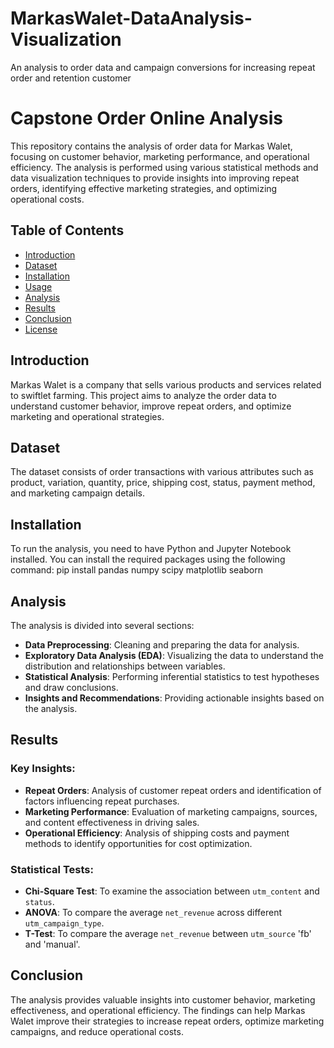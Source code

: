 # MarkasWalet-DataAnalysis-Visualization
An analysis to order data and campaign conversions for increasing repeat order and retention customer

# Capstone Order Online Analysis

This repository contains the analysis of order data for Markas Walet, focusing on customer behavior, marketing performance, and operational efficiency. The analysis is performed using various statistical methods and data visualization techniques to provide insights into improving repeat orders, identifying effective marketing strategies, and optimizing operational costs.

## Table of Contents

- [Introduction](#introduction)
- [Dataset](#dataset)
- [Installation](#installation)
- [Usage](#usage)
- [Analysis](#analysis)
- [Results](#results)
- [Conclusion](#conclusion)
- [License](#license)

## Introduction

Markas Walet is a company that sells various products and services related to swiftlet farming. This project aims to analyze the order data to understand customer behavior, improve repeat orders, and optimize marketing and operational strategies.

## Dataset

The dataset consists of order transactions with various attributes such as product, variation, quantity, price, shipping cost, status, payment method, and marketing campaign details.

## Installation

To run the analysis, you need to have Python and Jupyter Notebook installed. You can install the required packages using the following command:
pip install pandas numpy scipy matplotlib seaborn

## Analysis

The analysis is divided into several sections:

- **Data Preprocessing**: Cleaning and preparing the data for analysis.
- **Exploratory Data Analysis (EDA)**: Visualizing the data to understand the distribution and relationships between variables.
- **Statistical Analysis**: Performing inferential statistics to test hypotheses and draw conclusions.
- **Insights and Recommendations**: Providing actionable insights based on the analysis.

## Results

### Key Insights:

- **Repeat Orders**: Analysis of customer repeat orders and identification of factors influencing repeat purchases.
- **Marketing Performance**: Evaluation of marketing campaigns, sources, and content effectiveness in driving sales.
- **Operational Efficiency**: Analysis of shipping costs and payment methods to identify opportunities for cost optimization.

### Statistical Tests:

- **Chi-Square Test**: To examine the association between `utm_content` and `status`.
- **ANOVA**: To compare the average `net_revenue` across different `utm_campaign_type`.
- **T-Test**: To compare the average `net_revenue` between `utm_source` 'fb' and 'manual'.

## Conclusion

The analysis provides valuable insights into customer behavior, marketing effectiveness, and operational efficiency. The findings can help Markas Walet improve their strategies to increase repeat orders, optimize marketing campaigns, and reduce operational costs.

